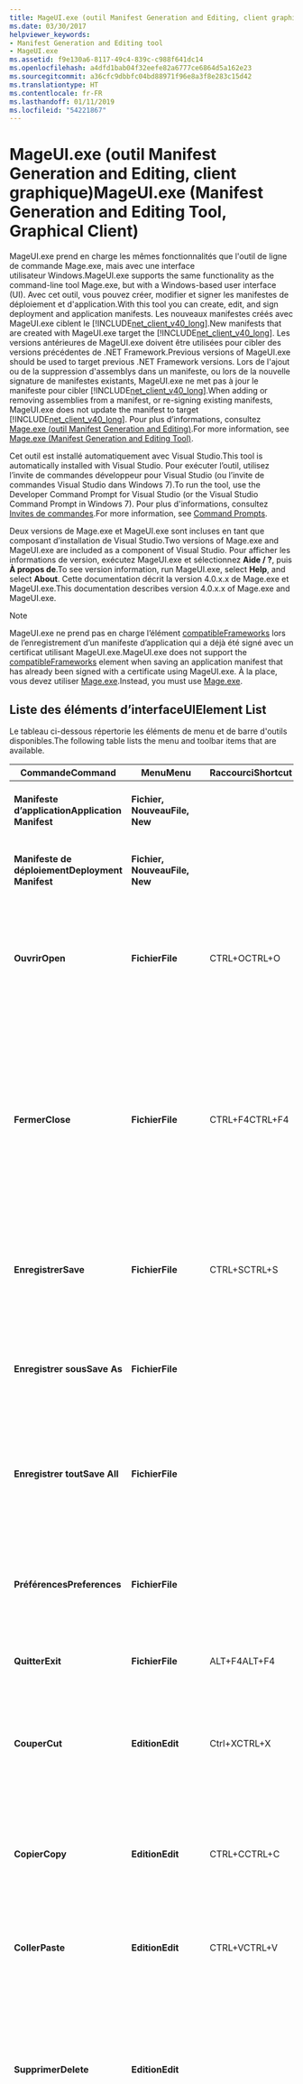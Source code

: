 ```yaml
---
title: MageUI.exe (outil Manifest Generation and Editing, client graphique)
ms.date: 03/30/2017
helpviewer_keywords:
- Manifest Generation and Editing tool
- MageUI.exe
ms.assetid: f9e130a6-8117-49c4-839c-c988f641dc14
ms.openlocfilehash: a4dfd1bab04f32eefe82a6777ce6864d5a162e23
ms.sourcegitcommit: a36cfc9dbbfc04bd88971f96e8a3f8e283c15d42
ms.translationtype: HT
ms.contentlocale: fr-FR
ms.lasthandoff: 01/11/2019
ms.locfileid: "54221867"
---
```

# <a name="mageuiexe-manifest-generation-and-editing-tool-graphical-client"></a><span data-ttu-id="7c860-102">MageUI.exe (outil Manifest Generation and Editing, client graphique)</span><span class="sxs-lookup"><span data-stu-id="7c860-102">MageUI.exe (Manifest Generation and Editing Tool, Graphical Client)</span></span>

<span data-ttu-id="7c860-103">MageUI.exe prend en charge les mêmes fonctionnalités que l'outil de ligne de commande Mage.exe, mais avec une interface utilisateur Windows.</span><span class="sxs-lookup"><span data-stu-id="7c860-103">MageUI.exe supports the same functionality as the command-line tool Mage.exe, but with a Windows-based user interface (UI).</span></span> <span data-ttu-id="7c860-104">Avec cet outil, vous pouvez créer, modifier et signer les manifestes de déploiement et d'application.</span><span class="sxs-lookup"><span data-stu-id="7c860-104">With this tool you can create, edit, and sign deployment and application manifests.</span></span> <span data-ttu-id="7c860-105">Les nouveaux manifestes créés avec MageUI.exe ciblent le [!INCLUDE[net_client_v40_long](../../../includes/net-client-v40-long-md.md)].</span><span class="sxs-lookup"><span data-stu-id="7c860-105">New manifests that are created with MageUI.exe target the [!INCLUDE[net_client_v40_long](../../../includes/net-client-v40-long-md.md)].</span></span> <span data-ttu-id="7c860-106">Les versions antérieures de MageUI.exe doivent être utilisées pour cibler des versions précédentes de .NET Framework.</span><span class="sxs-lookup"><span data-stu-id="7c860-106">Previous versions of MageUI.exe should be used to target previous .NET Framework versions.</span></span> <span data-ttu-id="7c860-107">Lors de l'ajout ou de la suppression d'assemblys dans un manifeste, ou lors de la nouvelle signature de manifestes existants, MageUI.exe ne met pas à jour le manifeste pour cibler [!INCLUDE[net_client_v40_long](../../../includes/net-client-v40-long-md.md)].</span><span class="sxs-lookup"><span data-stu-id="7c860-107">When adding or removing assemblies from a manifest, or re-signing existing manifests, MageUI.exe does not update the manifest to target [!INCLUDE[net_client_v40_long](../../../includes/net-client-v40-long-md.md)].</span></span> <span data-ttu-id="7c860-108">Pour plus d’informations, consultez [Mage.exe (outil Manifest Generation and Editing)](../../../docs/framework/tools/mage-exe-manifest-generation-and-editing-tool.md).</span><span class="sxs-lookup"><span data-stu-id="7c860-108">For more information, see [Mage.exe (Manifest Generation and Editing Tool)](../../../docs/framework/tools/mage-exe-manifest-generation-and-editing-tool.md).</span></span>

 <span data-ttu-id="7c860-109">Cet outil est installé automatiquement avec Visual Studio.</span><span class="sxs-lookup"><span data-stu-id="7c860-109">This tool is automatically installed with Visual Studio.</span></span> <span data-ttu-id="7c860-110">Pour exécuter l’outil, utilisez l’invite de commandes développeur pour Visual Studio (ou l’invite de commandes Visual Studio dans Windows 7).</span><span class="sxs-lookup"><span data-stu-id="7c860-110">To run the tool, use the Developer Command Prompt for Visual Studio (or the Visual Studio Command Prompt in Windows 7).</span></span> <span data-ttu-id="7c860-111">Pour plus d'informations, consultez [Invites de commandes](../../../docs/framework/tools/developer-command-prompt-for-vs.md).</span><span class="sxs-lookup"><span data-stu-id="7c860-111">For more information, see [Command Prompts](../../../docs/framework/tools/developer-command-prompt-for-vs.md).</span></span>

 <span data-ttu-id="7c860-112">Deux versions de Mage.exe et MageUI.exe sont incluses en tant que composant d’installation de Visual Studio.</span><span class="sxs-lookup"><span data-stu-id="7c860-112">Two versions of Mage.exe and MageUI.exe are included as a component of Visual Studio.</span></span> <span data-ttu-id="7c860-113">Pour afficher les informations de version, exécutez MageUI.exe et sélectionnez **Aide / ?**, puis **À propos de**.</span><span class="sxs-lookup"><span data-stu-id="7c860-113">To see version information, run MageUI.exe, select **Help**, and select **About**.</span></span> <span data-ttu-id="7c860-114">Cette documentation décrit la version 4.0.x.x de Mage.exe et MageUI.exe.</span><span class="sxs-lookup"><span data-stu-id="7c860-114">This documentation describes version 4.0.x.x of Mage.exe and MageUI.exe.</span></span>

> [!NOTE]
> <span data-ttu-id="7c860-115">MageUI.exe ne prend pas en charge l’élément [compatibleFrameworks](/visualstudio/deployment/compatibleframeworks-element-clickonce-deployment) lors de l’enregistrement d’un manifeste d’application qui a déjà été signé avec un certificat utilisant MageUI.exe.</span><span class="sxs-lookup"><span data-stu-id="7c860-115">MageUI.exe does not support the [compatibleFrameworks](/visualstudio/deployment/compatibleframeworks-element-clickonce-deployment) element when saving an application manifest that has already been signed with a certificate using MageUI.exe.</span></span> <span data-ttu-id="7c860-116">À la place, vous devez utiliser [Mage.exe](../../../docs/framework/tools/mage-exe-manifest-generation-and-editing-tool.md).</span><span class="sxs-lookup"><span data-stu-id="7c860-116">Instead, you must use [Mage.exe](../../../docs/framework/tools/mage-exe-manifest-generation-and-editing-tool.md).</span></span>  
  
## <a name="uielement-list"></a><span data-ttu-id="7c860-117">Liste des éléments d’interface</span><span class="sxs-lookup"><span data-stu-id="7c860-117">UIElement List</span></span>  
 <span data-ttu-id="7c860-118">Le tableau ci-dessous répertorie les éléments de menu et de barre d'outils disponibles.</span><span class="sxs-lookup"><span data-stu-id="7c860-118">The following table lists the menu and toolbar items that are available.</span></span>  
  
|<span data-ttu-id="7c860-119">Commande</span><span class="sxs-lookup"><span data-stu-id="7c860-119">Command</span></span>|<span data-ttu-id="7c860-120">Menu</span><span class="sxs-lookup"><span data-stu-id="7c860-120">Menu</span></span>|<span data-ttu-id="7c860-121">Raccourci</span><span class="sxs-lookup"><span data-stu-id="7c860-121">Shortcut</span></span>|<span data-ttu-id="7c860-122">Description</span><span class="sxs-lookup"><span data-stu-id="7c860-122">Description</span></span>|  
|-------------|----------|--------------|-----------------|  
|<span data-ttu-id="7c860-123">**Manifeste d’application**</span><span class="sxs-lookup"><span data-stu-id="7c860-123">**Application Manifest**</span></span>|<span data-ttu-id="7c860-124">**Fichier, Nouveau**</span><span class="sxs-lookup"><span data-stu-id="7c860-124">**File, New**</span></span>||<span data-ttu-id="7c860-125">Crée un nouveau manifeste d'application.</span><span class="sxs-lookup"><span data-stu-id="7c860-125">Creates a new application manifest.</span></span>|  
|<span data-ttu-id="7c860-126">**Manifeste de déploiement**</span><span class="sxs-lookup"><span data-stu-id="7c860-126">**Deployment Manifest**</span></span>|<span data-ttu-id="7c860-127">**Fichier, Nouveau**</span><span class="sxs-lookup"><span data-stu-id="7c860-127">**File, New**</span></span>||<span data-ttu-id="7c860-128">Crée un nouveau manifeste de déploiement.</span><span class="sxs-lookup"><span data-stu-id="7c860-128">Creates a new deployment manifest.</span></span>|  
|<span data-ttu-id="7c860-129">**Ouvrir**</span><span class="sxs-lookup"><span data-stu-id="7c860-129">**Open**</span></span>|<span data-ttu-id="7c860-130">**Fichier**</span><span class="sxs-lookup"><span data-stu-id="7c860-130">**File**</span></span>|<span data-ttu-id="7c860-131">CTRL+O</span><span class="sxs-lookup"><span data-stu-id="7c860-131">CTRL+O</span></span>|<span data-ttu-id="7c860-132">Ouvre un manifeste de déploiement, un manifeste d'application ou une licence de confiance existant à modifier.</span><span class="sxs-lookup"><span data-stu-id="7c860-132">Opens an existing deployment manifest, application manifest, or trust license for editing.</span></span>|  
|<span data-ttu-id="7c860-133">**Fermer**</span><span class="sxs-lookup"><span data-stu-id="7c860-133">**Close**</span></span>|<span data-ttu-id="7c860-134">**Fichier**</span><span class="sxs-lookup"><span data-stu-id="7c860-134">**File**</span></span>|<span data-ttu-id="7c860-135">CTRL+F4</span><span class="sxs-lookup"><span data-stu-id="7c860-135">CTRL+F4</span></span>|<span data-ttu-id="7c860-136">Ferme un fichier ouvert.</span><span class="sxs-lookup"><span data-stu-id="7c860-136">Closes an open file.</span></span><br /><br /> <span data-ttu-id="7c860-137">Si vous modifiez un fichier avant de le fermer, MageUI.exe vous invite à resigner le fichier avec une clé publique, une paire de clés ou un certificat stocké.</span><span class="sxs-lookup"><span data-stu-id="7c860-137">If you modify a file before closing it, MageUI.exe prompts you to re-sign the file with a public key, key pair, or stored certificate.</span></span>|  
|<span data-ttu-id="7c860-138">**Enregistrer**</span><span class="sxs-lookup"><span data-stu-id="7c860-138">**Save**</span></span>|<span data-ttu-id="7c860-139">**Fichier**</span><span class="sxs-lookup"><span data-stu-id="7c860-139">**File**</span></span>|<span data-ttu-id="7c860-140">CTRL+S</span><span class="sxs-lookup"><span data-stu-id="7c860-140">CTRL+S</span></span>|<span data-ttu-id="7c860-141">Enregistre sur le disque le document qui possède actuellement le focus d'entrée utilisateur.</span><span class="sxs-lookup"><span data-stu-id="7c860-141">Saves to disk the document which currently has user input focus.</span></span>|  
|<span data-ttu-id="7c860-142">**Enregistrer sous**</span><span class="sxs-lookup"><span data-stu-id="7c860-142">**Save As**</span></span>|<span data-ttu-id="7c860-143">**Fichier**</span><span class="sxs-lookup"><span data-stu-id="7c860-143">**File**</span></span>||<span data-ttu-id="7c860-144">Enregistre un fichier sur le disque, en vous permettant de fournir un nouveau nom et/ou emplacement de fichier.</span><span class="sxs-lookup"><span data-stu-id="7c860-144">Saves a file to disk, enabling you to supply a new file name and/or location.</span></span>|  
|<span data-ttu-id="7c860-145">**Enregistrer tout**</span><span class="sxs-lookup"><span data-stu-id="7c860-145">**Save All**</span></span>|<span data-ttu-id="7c860-146">**Fichier**</span><span class="sxs-lookup"><span data-stu-id="7c860-146">**File**</span></span>||<span data-ttu-id="7c860-147">Enregistre les modifications apportées à tous les fichiers actuellement ouverts dans MageUI.exe.</span><span class="sxs-lookup"><span data-stu-id="7c860-147">Saves the changes made to all files currently open within MageUI.exe.</span></span>|  
|<span data-ttu-id="7c860-148">**Préférences**</span><span class="sxs-lookup"><span data-stu-id="7c860-148">**Preferences**</span></span>|<span data-ttu-id="7c860-149">**Fichier**</span><span class="sxs-lookup"><span data-stu-id="7c860-149">**File**</span></span>||<span data-ttu-id="7c860-150">Ouvre la boîte de dialogue **Préférences**.</span><span class="sxs-lookup"><span data-stu-id="7c860-150">Opens the **Preferences** dialog box.</span></span> <span data-ttu-id="7c860-151">Pour plus d'informations, consultez la section suivante.</span><span class="sxs-lookup"><span data-stu-id="7c860-151">See the following section for more information.</span></span>|  
|<span data-ttu-id="7c860-152">**Quitter**</span><span class="sxs-lookup"><span data-stu-id="7c860-152">**Exit**</span></span>|<span data-ttu-id="7c860-153">**Fichier**</span><span class="sxs-lookup"><span data-stu-id="7c860-153">**File**</span></span>|<span data-ttu-id="7c860-154">ALT+F4</span><span class="sxs-lookup"><span data-stu-id="7c860-154">ALT+F4</span></span>|<span data-ttu-id="7c860-155">Quitte MageUI.exe.</span><span class="sxs-lookup"><span data-stu-id="7c860-155">Quits MageUI.exe.</span></span>|  
|<span data-ttu-id="7c860-156">**Couper**</span><span class="sxs-lookup"><span data-stu-id="7c860-156">**Cut**</span></span>|<span data-ttu-id="7c860-157">**Edition**</span><span class="sxs-lookup"><span data-stu-id="7c860-157">**Edit**</span></span>|<span data-ttu-id="7c860-158">Ctrl+X</span><span class="sxs-lookup"><span data-stu-id="7c860-158">CTRL+X</span></span>|<span data-ttu-id="7c860-159">Supprime le texte actuellement sélectionné de l'application et le déplace dans le Presse-papiers du système.</span><span class="sxs-lookup"><span data-stu-id="7c860-159">Removes the currently selected text from the application and moves it to the system Clipboard.</span></span>|  
|<span data-ttu-id="7c860-160">**Copier**</span><span class="sxs-lookup"><span data-stu-id="7c860-160">**Copy**</span></span>|<span data-ttu-id="7c860-161">**Edition**</span><span class="sxs-lookup"><span data-stu-id="7c860-161">**Edit**</span></span>|<span data-ttu-id="7c860-162">CTRL+C</span><span class="sxs-lookup"><span data-stu-id="7c860-162">CTRL+C</span></span>|<span data-ttu-id="7c860-163">Copie le texte actuellement sélectionné dans le Presse-papiers du système.</span><span class="sxs-lookup"><span data-stu-id="7c860-163">Copies the currently selected text to the system Clipboard.</span></span>|  
|<span data-ttu-id="7c860-164">**Coller**</span><span class="sxs-lookup"><span data-stu-id="7c860-164">**Paste**</span></span>|<span data-ttu-id="7c860-165">**Edition**</span><span class="sxs-lookup"><span data-stu-id="7c860-165">**Edit**</span></span>|<span data-ttu-id="7c860-166">CTRL+V</span><span class="sxs-lookup"><span data-stu-id="7c860-166">CTRL+V</span></span>|<span data-ttu-id="7c860-167">Colle le texte du Presse-papiers du système dans l'élément texte actif.</span><span class="sxs-lookup"><span data-stu-id="7c860-167">Pastes text from the system Clipboard into the currently active text element.</span></span>|  
|<span data-ttu-id="7c860-168">**Supprimer**</span><span class="sxs-lookup"><span data-stu-id="7c860-168">**Delete**</span></span>|<span data-ttu-id="7c860-169">**Edition**</span><span class="sxs-lookup"><span data-stu-id="7c860-169">**Edit**</span></span>||<span data-ttu-id="7c860-170">Supprime un élément actuellement sélectionné dans une liste, comme une licence de confiance dans l’onglet **Manifeste de déploiement**.</span><span class="sxs-lookup"><span data-stu-id="7c860-170">Deletes an element currently selected in a list, such as a trust license on the **Deployment Manifest** tab.</span></span>|  
|<span data-ttu-id="7c860-171">**Fermer tout**</span><span class="sxs-lookup"><span data-stu-id="7c860-171">**Close All**</span></span>|<span data-ttu-id="7c860-172">**Fenêtre**</span><span class="sxs-lookup"><span data-stu-id="7c860-172">**Window**</span></span>||<span data-ttu-id="7c860-173">Ferme tous les fichiers actuellement ouverts dans MageUI.exe.</span><span class="sxs-lookup"><span data-stu-id="7c860-173">Closes all files currently open in MageUI.exe.</span></span> <span data-ttu-id="7c860-174">Si un ou plusieurs fichiers ont besoin de l'enregistrement, MageUI.exe vous invite à les enregistrer.</span><span class="sxs-lookup"><span data-stu-id="7c860-174">If one or more files need saving, MageUI.exe prompts you to save them.</span></span> <span data-ttu-id="7c860-175">MageUI.exe vous demande également de sélectionner une clé de signature pour chaque fichier non signé ou modifié.</span><span class="sxs-lookup"><span data-stu-id="7c860-175">MageUI.exe also prompts you to select a signing key for each unsigned or changed file.</span></span>|  
|<span data-ttu-id="7c860-176">**À propos de**</span><span class="sxs-lookup"><span data-stu-id="7c860-176">**About**</span></span>|<span data-ttu-id="7c860-177">**Aide**</span><span class="sxs-lookup"><span data-stu-id="7c860-177">**Help**</span></span>||<span data-ttu-id="7c860-178">Affiche la version et les informations de copyright concernant MageUI.exe.</span><span class="sxs-lookup"><span data-stu-id="7c860-178">Displays version and copyright information about MageUI.exe.</span></span>|  
  
## <a name="preferences-dialog-box"></a><span data-ttu-id="7c860-179">Boîte de dialogue Préférences</span><span class="sxs-lookup"><span data-stu-id="7c860-179">Preferences Dialog Box</span></span>  
 <span data-ttu-id="7c860-180">La boîte de dialogue **Préférences** contient les éléments suivants.</span><span class="sxs-lookup"><span data-stu-id="7c860-180">The **Preferences** dialog box contains the following elements.</span></span>  
  
|<span data-ttu-id="7c860-181">Élément d'interface utilisateur</span><span class="sxs-lookup"><span data-stu-id="7c860-181">UI Element</span></span>|<span data-ttu-id="7c860-182">Description</span><span class="sxs-lookup"><span data-stu-id="7c860-182">Description</span></span>|  
|----------------|-----------------|  
|<span data-ttu-id="7c860-183">**Signer à l’enregistrement**</span><span class="sxs-lookup"><span data-stu-id="7c860-183">**Sign on save**</span></span>|<span data-ttu-id="7c860-184">Vous invite à signer un fichier chaque fois que vous enregistrez vos modifications.</span><span class="sxs-lookup"><span data-stu-id="7c860-184">Prompts you to sign a file whenever you save your modifications.</span></span>|  
|<span data-ttu-id="7c860-185">**Utiliser le certificat de signature par défaut**</span><span class="sxs-lookup"><span data-stu-id="7c860-185">**Use default signing certificate**</span></span>|<span data-ttu-id="7c860-186">Utilise la clé entrée dans la zone de texte **Fichier de certificat** pour signer tous les fichiers.</span><span class="sxs-lookup"><span data-stu-id="7c860-186">Uses the key entered in the **Certificate file** text box to sign all files.</span></span> <span data-ttu-id="7c860-187">L’invite de signature qui apparaît généralement lorsque vous enregistrez un fichier ne s’affiche plus et **Signer à l’enregistrement** est sélectionné.</span><span class="sxs-lookup"><span data-stu-id="7c860-187">This eliminates the signing prompt that typically appears when you save a file and **Sign on Save** is selected.</span></span> <span data-ttu-id="7c860-188">Utilisez le bouton de sélection (**…**) en regard de la zone de texte **Fichier de certificat** pour sélectionner un fichier de clé.</span><span class="sxs-lookup"><span data-stu-id="7c860-188">Use the ellipsis (**…**) button next to the **Certificate file** text box to select a key file.</span></span>|  
|<span data-ttu-id="7c860-189">Algorithme de condensat</span><span class="sxs-lookup"><span data-stu-id="7c860-189">Digest algorithm</span></span>|<span data-ttu-id="7c860-190">Définit l'algorithme avec lequel générer des compactés de dépendance.</span><span class="sxs-lookup"><span data-stu-id="7c860-190">Specifies the algorithm to generate dependency digests with.</span></span> <span data-ttu-id="7c860-191">La valeur doit être « sha256RSA » ou « sha1RSA ».</span><span class="sxs-lookup"><span data-stu-id="7c860-191">Value must be "sha256RSA" or "sha1RSA".</span></span> <span data-ttu-id="7c860-192">Utilise SHA1 comme valeur par défaut.</span><span class="sxs-lookup"><span data-stu-id="7c860-192">Uses SHA1 as the default.</span></span> <span data-ttu-id="7c860-193">Utilisée à la fois par les manifestes d'application et de déploiement.</span><span class="sxs-lookup"><span data-stu-id="7c860-193">Used both in application and deployment manifests.</span></span> <span data-ttu-id="7c860-194">Si l'utilisateur fournit un certificat en enregistrant le manifeste, les algorithmes du certificat sont utilisés pour générer des condensés de dépendance.</span><span class="sxs-lookup"><span data-stu-id="7c860-194">If the user provides a certificate when saving the manifest, uses the algorithms in the certificate to generate dependency digests with.</span></span>|  
  
## <a name="signing-options-dialog-box"></a><span data-ttu-id="7c860-195">Boîte de dialogue Options de signature</span><span class="sxs-lookup"><span data-stu-id="7c860-195">Signing Options Dialog Box</span></span>  
 <span data-ttu-id="7c860-196">La boîte de dialogue **Options de signature** apparaît lorsque vous enregistrez pour la première fois un manifeste ou une licence de confiance, ou lorsque vous modifiez ces derniers.</span><span class="sxs-lookup"><span data-stu-id="7c860-196">The **Signing Options** dialog box appears when you save a manifest or trust license for the first time, or when you change a manifest or trust license.</span></span> <span data-ttu-id="7c860-197">Elle s’affiche uniquement si l’option **Signer à l’enregistrement** de la boîte de dialogue **Préférences** est sélectionnée.</span><span class="sxs-lookup"><span data-stu-id="7c860-197">It only appears if the **Sign on Save** option in the **Preferences** dialog box is selected.</span></span> <span data-ttu-id="7c860-198">Vous devez être connecté à Internet lors de la signature d’un manifeste qui spécifie une valeur dans la zone de texte **URI du service d’horodatage**.</span><span class="sxs-lookup"><span data-stu-id="7c860-198">You must be connected to the Internet when signing a manifest that specifies a value in the **TimeStamping URI** text box.</span></span>  
  
 <span data-ttu-id="7c860-199">Cette boîte de dialogue contient les éléments suivants.</span><span class="sxs-lookup"><span data-stu-id="7c860-199">This dialog box contains the following elements.</span></span>  
  
|<span data-ttu-id="7c860-200">Élément d'interface utilisateur</span><span class="sxs-lookup"><span data-stu-id="7c860-200">UI Element</span></span>|<span data-ttu-id="7c860-201">Description</span><span class="sxs-lookup"><span data-stu-id="7c860-201">Description</span></span>|  
|----------------|-----------------|  
|<span data-ttu-id="7c860-202">**Signer avec le fichier de certificat**</span><span class="sxs-lookup"><span data-stu-id="7c860-202">**Sign with certificate file**</span></span>|<span data-ttu-id="7c860-203">Signe le manifeste avec un certificat numérique stocké dans le système de fichiers.</span><span class="sxs-lookup"><span data-stu-id="7c860-203">Signs the manifest with a digital certificate stored on the file system.</span></span>|  
|<span data-ttu-id="7c860-204">**Fichier**</span><span class="sxs-lookup"><span data-stu-id="7c860-204">**File**</span></span>|<span data-ttu-id="7c860-205">Fournit une zone pour taper le chemin d’accès au fichier .pfx qui représente le certificat.</span><span class="sxs-lookup"><span data-stu-id="7c860-205">Provides an area to type the path to the .pfx file representing the certificate.</span></span>|  
|<span data-ttu-id="7c860-206">**...**</span><span class="sxs-lookup"><span data-stu-id="7c860-206">**...**</span></span>|<span data-ttu-id="7c860-207">Ouvre une boîte de dialogue **Choisir un fichier** pour sélectionner un fichier .pfx existant.</span><span class="sxs-lookup"><span data-stu-id="7c860-207">Opens a **Choose File** dialog box for selecting an existing .pfx file.</span></span>|  
|<span data-ttu-id="7c860-208">**Nouveau**</span><span class="sxs-lookup"><span data-stu-id="7c860-208">**New**</span></span>|<span data-ttu-id="7c860-209">Génère un nouveau fichier .pfx qui ne peut pas être vérifié par une Autorité de certification.</span><span class="sxs-lookup"><span data-stu-id="7c860-209">Generates a new .pfx that is not verifiable through a Certificate Authority (CA).</span></span> <span data-ttu-id="7c860-210">Pour plus d’informations sur les types de certificats utilisés pour signer les déploiements [!INCLUDE[ndptecclick](../../../includes/ndptecclick-md.md)], consultez [Vue d’ensemble du déploiement d’applications approuvées](/visualstudio/deployment/trusted-application-deployment-overview).</span><span class="sxs-lookup"><span data-stu-id="7c860-210">For more information about the types of certificates used for signing [!INCLUDE[ndptecclick](../../../includes/ndptecclick-md.md)] deployments, see [Trusted Application Deployment Overview](/visualstudio/deployment/trusted-application-deployment-overview).</span></span>|  
|<span data-ttu-id="7c860-211">**Mot de passe**</span><span class="sxs-lookup"><span data-stu-id="7c860-211">**Password**</span></span>|<span data-ttu-id="7c860-212">Fournit une zone dans laquelle entrer le mot de passe utilisé pour signer ce certificat.</span><span class="sxs-lookup"><span data-stu-id="7c860-212">Provides an area to type the password used for signing with this certificate.</span></span> <span data-ttu-id="7c860-213">Le cas échéant, peut être vide.</span><span class="sxs-lookup"><span data-stu-id="7c860-213">If not applicable, can be left blank.</span></span>|  
|<span data-ttu-id="7c860-214">**Signer avec le certificat stocké**</span><span class="sxs-lookup"><span data-stu-id="7c860-214">**Sign with stored certificate**</span></span>|<span data-ttu-id="7c860-215">Affiche une liste dans laquelle sélectionner des certificats numériques stockés dans le magasin de certificats de votre ordinateur.</span><span class="sxs-lookup"><span data-stu-id="7c860-215">Displays a selectable list of digital certificates stored in your computer's certificate store.</span></span>|  
|<span data-ttu-id="7c860-216">**URI du service d’horodatage**</span><span class="sxs-lookup"><span data-stu-id="7c860-216">**TimeStamping URI**</span></span>|<span data-ttu-id="7c860-217">Affiche l'URI (Uniform Resource Identifier) d'un service d'horodatage numérique.</span><span class="sxs-lookup"><span data-stu-id="7c860-217">Displays the Uniform Resource Locator (URI) of a digital timestamping service.</span></span> <span data-ttu-id="7c860-218">Horodater les manifestes vous évite d'avoir à signer de nouveau les manifestes si votre certificat numérique expire avant le déploiement de la version suivante de votre application.</span><span class="sxs-lookup"><span data-stu-id="7c860-218">Timestamping the manifests prevents you from having to re-sign the manifests if your digital certificate expires before you deploy the next version of your application.</span></span> <span data-ttu-id="7c860-219">Pour plus d’informations, consultez [Configurer des racines de confiance et des certificats non autorisés](https://go.microsoft.com/fwlink/?LinkId=159000) et [ClickOnce et Authenticode](/visualstudio/deployment/clickonce-and-authenticode).</span><span class="sxs-lookup"><span data-stu-id="7c860-219">For more information, see [Windows root certificate program members](https://go.microsoft.com/fwlink/?LinkId=159000) and [ClickOnce and Authenticode](/visualstudio/deployment/clickonce-and-authenticode).</span></span>|  
|<span data-ttu-id="7c860-220">**Ne pas signer**</span><span class="sxs-lookup"><span data-stu-id="7c860-220">**Don't Sign**</span></span>|<span data-ttu-id="7c860-221">Vous permet d'enregistrer le manifeste sans ajouter une signature d'un certificat numérique.</span><span class="sxs-lookup"><span data-stu-id="7c860-221">Allows you to save the manifest without adding a signature from a digital certificate.</span></span>|  
  
## <a name="tab-and-panel-descriptions"></a><span data-ttu-id="7c860-222">Descriptions des onglets et des volets</span><span class="sxs-lookup"><span data-stu-id="7c860-222">Tab and Panel Descriptions</span></span>  
 <span data-ttu-id="7c860-223">Lorsque vous ouvrez un document avec MageUI.exe, il apparaît dans sa propre page d'onglets.</span><span class="sxs-lookup"><span data-stu-id="7c860-223">When you open a document with MageUI.exe, it appears within its own tab page.</span></span> <span data-ttu-id="7c860-224">Chaque onglet contient un ensemble de volets de propriétés.</span><span class="sxs-lookup"><span data-stu-id="7c860-224">Each tab contains a set of property panels.</span></span> <span data-ttu-id="7c860-225">Les volets contiennent des sous-ensembles groupés des données du document.</span><span class="sxs-lookup"><span data-stu-id="7c860-225">The panels contain grouped subsets of the document's data.</span></span>  
  
### <a name="application-manifest-tab"></a><span data-ttu-id="7c860-226">Onglet Manifeste d'application</span><span class="sxs-lookup"><span data-stu-id="7c860-226">Application Manifest Tab</span></span>  
 <span data-ttu-id="7c860-227">L’onglet **Manifeste d’application** affiche le contenu d’un manifeste d’application.</span><span class="sxs-lookup"><span data-stu-id="7c860-227">The **Application Manifest** tab displays the contents of an application manifest.</span></span> <span data-ttu-id="7c860-228">Le manifeste d'application décrit tous les fichiers inclus dans le déploiement et les autorisations requises pour que l'application s'exécute sur le client.</span><span class="sxs-lookup"><span data-stu-id="7c860-228">The application manifest describes all files included with the deployment, and the permissions required for the application to run on the client.</span></span>  
  
 <span data-ttu-id="7c860-229">L’onglet **Manifeste d’application** contient les onglets suivants.</span><span class="sxs-lookup"><span data-stu-id="7c860-229">The **Application Manifest** tab contains the following tabs.</span></span>  
  
|<span data-ttu-id="7c860-230">Élément d'interface utilisateur</span><span class="sxs-lookup"><span data-stu-id="7c860-230">UI Element</span></span>|<span data-ttu-id="7c860-231">Description</span><span class="sxs-lookup"><span data-stu-id="7c860-231">Description</span></span>|  
|----------------|-----------------|  
|<span data-ttu-id="7c860-232">**Name**</span><span class="sxs-lookup"><span data-stu-id="7c860-232">**Name**</span></span>|<span data-ttu-id="7c860-233">Spécifie les informations d'identification sur ce déploiement.</span><span class="sxs-lookup"><span data-stu-id="7c860-233">Specifies identifying information about this deployment.</span></span>|  
|<span data-ttu-id="7c860-234">**Description**</span><span class="sxs-lookup"><span data-stu-id="7c860-234">**Description**</span></span>|<span data-ttu-id="7c860-235">Spécifie des informations sur l'éditeur, le produit et la prise en charge.</span><span class="sxs-lookup"><span data-stu-id="7c860-235">Specifies publisher, product, and support information.</span></span>|  
|<span data-ttu-id="7c860-236">**Options des applications**</span><span class="sxs-lookup"><span data-stu-id="7c860-236">**Application Options**</span></span>|<span data-ttu-id="7c860-237">Indique s'il s'agit d'une application de navigateur et si ce manifeste est la source des données de confiance.</span><span class="sxs-lookup"><span data-stu-id="7c860-237">Specifies whether this is a browser application, and whether this manifest is the source of trust information.</span></span>|  
|<span data-ttu-id="7c860-238">**Fichiers**</span><span class="sxs-lookup"><span data-stu-id="7c860-238">**Files**</span></span>|<span data-ttu-id="7c860-239">Spécifie tous les fichiers qui constituent ce déploiement.</span><span class="sxs-lookup"><span data-stu-id="7c860-239">Specifies all of the files that constitute this deployment.</span></span>|  
|<span data-ttu-id="7c860-240">**Autorisations requises**</span><span class="sxs-lookup"><span data-stu-id="7c860-240">**Permissions Required**</span></span>|<span data-ttu-id="7c860-241">Spécifie le jeu d'autorisations minimum requis par l'application pour s'exécuter sur un client.</span><span class="sxs-lookup"><span data-stu-id="7c860-241">Specifies the minimum permission set required by the application to run on a client.</span></span>|  
  
### <a name="name-tab"></a><span data-ttu-id="7c860-242">Onglet Nom</span><span class="sxs-lookup"><span data-stu-id="7c860-242">Name Tab</span></span>  
 <span data-ttu-id="7c860-243">L’onglet **Nom** s’affiche quand vous créez ou ouvrez un manifeste d’application pour la première fois.</span><span class="sxs-lookup"><span data-stu-id="7c860-243">The **Name** tab is displayed when you first create or open an application manifest.</span></span> <span data-ttu-id="7c860-244">Il identifie de façon unique le déploiement et spécifie éventuellement une plateforme cible valide.</span><span class="sxs-lookup"><span data-stu-id="7c860-244">It uniquely identifies the deployment, and optionally specifies a valid target platform.</span></span>  
  
|<span data-ttu-id="7c860-245">Élément d'interface utilisateur</span><span class="sxs-lookup"><span data-stu-id="7c860-245">UI Element</span></span>|<span data-ttu-id="7c860-246">Description</span><span class="sxs-lookup"><span data-stu-id="7c860-246">Description</span></span>|  
|----------------|-----------------|  
|<span data-ttu-id="7c860-247">**Name**</span><span class="sxs-lookup"><span data-stu-id="7c860-247">**Name**</span></span>|<span data-ttu-id="7c860-248">Obligatoire.</span><span class="sxs-lookup"><span data-stu-id="7c860-248">Required.</span></span> <span data-ttu-id="7c860-249">Nom du manifeste d'application.</span><span class="sxs-lookup"><span data-stu-id="7c860-249">The name of the application manifest.</span></span> <span data-ttu-id="7c860-250">Généralement identique au nom de fichier.</span><span class="sxs-lookup"><span data-stu-id="7c860-250">Usually the same as the file name.</span></span>|  
|<span data-ttu-id="7c860-251">**Version**</span><span class="sxs-lookup"><span data-stu-id="7c860-251">**Version**</span></span>|<span data-ttu-id="7c860-252">Obligatoire.</span><span class="sxs-lookup"><span data-stu-id="7c860-252">Required.</span></span> <span data-ttu-id="7c860-253">Numéro de version du déploiement sous la forme *N.N.N.N*.</span><span class="sxs-lookup"><span data-stu-id="7c860-253">The version number of the deployment in the form *N.N.N.N*.</span></span> <span data-ttu-id="7c860-254">Seul le premier numéro de build majeur est obligatoire.</span><span class="sxs-lookup"><span data-stu-id="7c860-254">Only the first major build number is required.</span></span> <span data-ttu-id="7c860-255">Par exemple, pour la version 1.0 d’une application, les valeurs valides incluent `1`, `1.0`, `1.0.0` et `1.0.0.0`.</span><span class="sxs-lookup"><span data-stu-id="7c860-255">For example, for version 1.0 of an application, valid values would include `1`, `1.0`, `1.0.0`, and `1.0.0.0`.</span></span>|  
|<span data-ttu-id="7c860-256">**Processeur**</span><span class="sxs-lookup"><span data-stu-id="7c860-256">**Processor**</span></span>|<span data-ttu-id="7c860-257">Optionnel.</span><span class="sxs-lookup"><span data-stu-id="7c860-257">Optional.</span></span> <span data-ttu-id="7c860-258">Architecture d'ordinateur sur laquelle ce déploiement peut s'exécuter.</span><span class="sxs-lookup"><span data-stu-id="7c860-258">The machine architecture on which this deployment can run.</span></span> <span data-ttu-id="7c860-259">La valeur par défaut est `msil` (Microsoft Intermediate Language), ce qui correspond au format par défaut de tous les assemblys managés.</span><span class="sxs-lookup"><span data-stu-id="7c860-259">The default is `msil`, or Microsoft Intermediate Language, which is the default format of all managed assemblies.</span></span> <span data-ttu-id="7c860-260">Modifiez ce champ si vous avez précompilé les assemblys dans votre application pour une architecture spécifique.</span><span class="sxs-lookup"><span data-stu-id="7c860-260">Change this field if you have pre-compiled the assemblies in your application for a specific architecture.</span></span> <span data-ttu-id="7c860-261">Pour plus d’informations sur la précompilation, consultez [Ngen.exe (Native Image Generator)](../../../docs/framework/tools/ngen-exe-native-image-generator.md).</span><span class="sxs-lookup"><span data-stu-id="7c860-261">For more information about pre-compilation, see [Ngen.exe (Native Image Generator)](../../../docs/framework/tools/ngen-exe-native-image-generator.md).</span></span>|  
|<span data-ttu-id="7c860-262">**Culture**</span><span class="sxs-lookup"><span data-stu-id="7c860-262">**Culture**</span></span>|<span data-ttu-id="7c860-263">Optionnel.</span><span class="sxs-lookup"><span data-stu-id="7c860-263">Optional.</span></span> <span data-ttu-id="7c860-264">Code pays et région ISO en deux parties dans lequel cette application s'exécute.</span><span class="sxs-lookup"><span data-stu-id="7c860-264">The two-part ISO country and region code in which this application runs.</span></span> <span data-ttu-id="7c860-265">La valeur par défaut est `neutral`.</span><span class="sxs-lookup"><span data-stu-id="7c860-265">The default is `neutral`.</span></span>|  
|<span data-ttu-id="7c860-266">**Jeton de clé publique**</span><span class="sxs-lookup"><span data-stu-id="7c860-266">**Public key token**</span></span>|<span data-ttu-id="7c860-267">Facultatif.</span><span class="sxs-lookup"><span data-stu-id="7c860-267">Optional.</span></span> <span data-ttu-id="7c860-268">Clé publique utilisée pour signer ce manifeste d'application.</span><span class="sxs-lookup"><span data-stu-id="7c860-268">The public key with which this application manifest has been signed.</span></span> <span data-ttu-id="7c860-269">S’il s’agit d’un manifeste nouveau ou non signé, ce champ affiche `Unsigned`.</span><span class="sxs-lookup"><span data-stu-id="7c860-269">If this is a new or unsigned manifest, this field will appear as `Unsigned`.</span></span>|  
  
### <a name="description-tab"></a><span data-ttu-id="7c860-270">Onglet Description</span><span class="sxs-lookup"><span data-stu-id="7c860-270">Description Tab</span></span>  
 <span data-ttu-id="7c860-271">Ces informations sont habituellement fournies dans le manifeste de déploiement.</span><span class="sxs-lookup"><span data-stu-id="7c860-271">This information is usually provided within the deployment manifest.</span></span> <span data-ttu-id="7c860-272">Ces champs peuvent uniquement être modifiés si la case **Utiliser les informations d’approbation du manifeste de l’application** est cochée sous l’onglet **Options d’application**.</span><span class="sxs-lookup"><span data-stu-id="7c860-272">These fields can only be modified if the **Use Application Manifest Trust Information** check box is selected on the **Application Options** tab.</span></span>  
  
|<span data-ttu-id="7c860-273">Élément d'interface utilisateur</span><span class="sxs-lookup"><span data-stu-id="7c860-273">UI Element</span></span>|<span data-ttu-id="7c860-274">Description</span><span class="sxs-lookup"><span data-stu-id="7c860-274">Description</span></span>|  
|----------------|-----------------|  
|<span data-ttu-id="7c860-275">**Serveur de publication**</span><span class="sxs-lookup"><span data-stu-id="7c860-275">**Publisher**</span></span>|<span data-ttu-id="7c860-276">Nom de la personne ou de l'organisation responsable de l'application.</span><span class="sxs-lookup"><span data-stu-id="7c860-276">The name of the person or organization responsible for the application.</span></span> <span data-ttu-id="7c860-277">Cette valeur est utilisée comme nom de dossier du menu Démarrer.</span><span class="sxs-lookup"><span data-stu-id="7c860-277">This value is used as the Start menu folder name.</span></span>|  
|<span data-ttu-id="7c860-278">**Produit**</span><span class="sxs-lookup"><span data-stu-id="7c860-278">**Product**</span></span>|<span data-ttu-id="7c860-279">Nom complet du produit.</span><span class="sxs-lookup"><span data-stu-id="7c860-279">The full product name.</span></span> <span data-ttu-id="7c860-280">Si vous avez sélectionné **Installation locale** pour l’élément **Type d’application** sous l’onglet **Options de déploiement** du manifeste de déploiement, ce nom apparaîtra dans le lien du menu **Démarrer** et dans **Ajout/Suppression de programmes** pour cette application.</span><span class="sxs-lookup"><span data-stu-id="7c860-280">If you selected **Install Locally** for the **Application Type** element on the **Deployment Options** tab of the deployment manifest, this name will be what appears in the **Start** menu link and in **Add or Remove Programs** for this application.</span></span>|  
|<span data-ttu-id="7c860-281">**Emplacement du support**</span><span class="sxs-lookup"><span data-stu-id="7c860-281">**Support Location**</span></span>|<span data-ttu-id="7c860-282">URL à partir de laquelle les clients peuvent obtenir de l'aide pour l'application.</span><span class="sxs-lookup"><span data-stu-id="7c860-282">The URL from which customers can obtain help and support for the application.</span></span>|  
  
### <a name="application-options-tab"></a><span data-ttu-id="7c860-283">Onglet Options des applications</span><span class="sxs-lookup"><span data-stu-id="7c860-283">Application Options Tab</span></span>  
  
|<span data-ttu-id="7c860-284">Élément d'interface utilisateur</span><span class="sxs-lookup"><span data-stu-id="7c860-284">UI Element</span></span>|<span data-ttu-id="7c860-285">Description</span><span class="sxs-lookup"><span data-stu-id="7c860-285">Description</span></span>|  
|----------------|-----------------|  
|<span data-ttu-id="7c860-286">**Application de navigateur Windows Presentation Foundation**</span><span class="sxs-lookup"><span data-stu-id="7c860-286">**Windows Presentation Foundation Browser Application**</span></span>|<span data-ttu-id="7c860-287">Spécifie s'il s'agit d'une application WPF qui s'exécute dans le navigateur comme une application de navigateur XAML (XBAP).</span><span class="sxs-lookup"><span data-stu-id="7c860-287">Specifies whether this is a WPF application that runs in the browser as a XAML browser application (XBAP).</span></span>|  
|<span data-ttu-id="7c860-288">**Utiliser les informations d’approbation du manifeste de l’application**</span><span class="sxs-lookup"><span data-stu-id="7c860-288">**Use Application Manifest Trust Information**</span></span>|<span data-ttu-id="7c860-289">Spécifie si ce manifeste contient des informations d'approbation.</span><span class="sxs-lookup"><span data-stu-id="7c860-289">Specifies whether this manifest contains trust information.</span></span>|  
  
### <a name="files-tab"></a><span data-ttu-id="7c860-290">Onglet Fichiers</span><span class="sxs-lookup"><span data-stu-id="7c860-290">Files Tab</span></span>  
  
|<span data-ttu-id="7c860-291">Élément d'interface utilisateur</span><span class="sxs-lookup"><span data-stu-id="7c860-291">UI Element</span></span>|<span data-ttu-id="7c860-292">Description</span><span class="sxs-lookup"><span data-stu-id="7c860-292">Description</span></span>|  
|----------------|-----------------|  
|<span data-ttu-id="7c860-293">**Répertoire de l’application**</span><span class="sxs-lookup"><span data-stu-id="7c860-293">**Application directory**</span></span>|<span data-ttu-id="7c860-294">Répertoire dans lequel résident les fichiers de l'application.</span><span class="sxs-lookup"><span data-stu-id="7c860-294">The directory in which the application's files reside.</span></span> <span data-ttu-id="7c860-295">Utilisez le bouton de sélection (**…**) pour sélectionner le répertoire.</span><span class="sxs-lookup"><span data-stu-id="7c860-295">Use the ellipses (**…**) button to select the directory.</span></span>|  
|<span data-ttu-id="7c860-296">**Remplir**</span><span class="sxs-lookup"><span data-stu-id="7c860-296">**Populate**</span></span>|<span data-ttu-id="7c860-297">Ajoute tous les fichiers dans le répertoire de l'application et les sous-répertoires au manifeste de l'application.</span><span class="sxs-lookup"><span data-stu-id="7c860-297">Adds all of the files in the application directory and subdirectories to the application manifest.</span></span> <span data-ttu-id="7c860-298">Si MageUI.exe trouve un seul fichier exécutable dans le répertoire, celui-ci est automatiquement marqué comme étant le point d'entrée, à savoir le fichier exécuté en premier quand l'application ClickOnce est lancée sur le client.</span><span class="sxs-lookup"><span data-stu-id="7c860-298">If MageUI.exe finds a single executable file in the directory, it automatically marks this as the Entry Point, which is the file first executed when the ClickOnce application is launched on the client.</span></span>|  
|<span data-ttu-id="7c860-299">**Fichiers de l’application**</span><span class="sxs-lookup"><span data-stu-id="7c860-299">**Application Files**</span></span>|<span data-ttu-id="7c860-300">Répertorie tous les fichiers dans l'application.</span><span class="sxs-lookup"><span data-stu-id="7c860-300">Lists all of the files in the application.</span></span> <span data-ttu-id="7c860-301">Chaque fichier possède trois attributs modifiables, présentés ci-dessous.</span><span class="sxs-lookup"><span data-stu-id="7c860-301">Each file has three editable attributes, discussed below.</span></span>|  
|<span data-ttu-id="7c860-302">**Type de fichier**</span><span class="sxs-lookup"><span data-stu-id="7c860-302">**File Type**</span></span>|<span data-ttu-id="7c860-303">Le type de fichier peut correspondre à l'une des quatre valeurs suivantes :</span><span class="sxs-lookup"><span data-stu-id="7c860-303">File Type can be one of four values:</span></span><br /><br /> <span data-ttu-id="7c860-304">- Aucun.</span><span class="sxs-lookup"><span data-stu-id="7c860-304">-   None.</span></span><br /><span data-ttu-id="7c860-305">- Point d’entrée.</span><span class="sxs-lookup"><span data-stu-id="7c860-305">-   Entry Point.</span></span> <span data-ttu-id="7c860-306">Fichier exécutable principal de l'application.</span><span class="sxs-lookup"><span data-stu-id="7c860-306">The application's primary executable.</span></span> <span data-ttu-id="7c860-307">Un seul fichier exécutable peut être marqué comme point d'entrée.</span><span class="sxs-lookup"><span data-stu-id="7c860-307">Only one executable file can be marked as the entry point.</span></span><br /><span data-ttu-id="7c860-308">- Fichier de données.</span><span class="sxs-lookup"><span data-stu-id="7c860-308">-   Data File.</span></span> <span data-ttu-id="7c860-309">Fichier, tel qu'un fichier XML, qui fournit des données à l'application.</span><span class="sxs-lookup"><span data-stu-id="7c860-309">A file, such as an XML file, that supplies data to the application.</span></span><br /><span data-ttu-id="7c860-310">- Fichier icône.</span><span class="sxs-lookup"><span data-stu-id="7c860-310">-   Icon File.</span></span> <span data-ttu-id="7c860-311">Icône d'application, comme celle qui apparaît sur le Bureau ou dans le coin de la fenêtre de l'application.</span><span class="sxs-lookup"><span data-stu-id="7c860-311">An application icon, such as appears on the desktop or in the corner of an application's window.</span></span>|  
|<span data-ttu-id="7c860-312">**Optional**</span><span class="sxs-lookup"><span data-stu-id="7c860-312">**Optional**</span></span>|<span data-ttu-id="7c860-313">Les fichiers marqués comme étant facultatifs ne sont pas téléchargées sur l'installation initiale ou une mise à jour, mais ils peuvent être téléchargés au moment de l'exécution à l'aide de l'API à la demande System.Deployment.</span><span class="sxs-lookup"><span data-stu-id="7c860-313">Files marked optional are not downloaded on initial install or update, but may be downloaded at run time using the System.Deployment On-Demand API.</span></span> <span data-ttu-id="7c860-314">Pour plus d’informations, consultez [Procédure pas à pas : Téléchargement d’assemblys à la demande avec l’API de déploiement ClickOnce à l’aide du concepteur](/visualstudio/deployment/walkthrough-downloading-assemblies-on-demand-with-the-clickonce-deployment-api-using-the-designer).</span><span class="sxs-lookup"><span data-stu-id="7c860-314">For more information, see [Walkthrough: Downloading Assemblies on Demand with the ClickOnce Deployment API Using the Designer](/visualstudio/deployment/walkthrough-downloading-assemblies-on-demand-with-the-clickonce-deployment-api-using-the-designer).</span></span>|  
|<span data-ttu-id="7c860-315">**Groupe**</span><span class="sxs-lookup"><span data-stu-id="7c860-315">**Group**</span></span>|<span data-ttu-id="7c860-316">Étiquette d'un jeu de fichiers facultatifs.</span><span class="sxs-lookup"><span data-stu-id="7c860-316">A label for a set of optional files.</span></span> <span data-ttu-id="7c860-317">Vous pouvez appliquer une étiquette de groupe à un jeu de fichiers et utiliser l'API à la demande pour télécharger un lot de fichiers en un seul appel d'API.</span><span class="sxs-lookup"><span data-stu-id="7c860-317">You can apply a Group label to a set of files, and use the On-Demand API to download a batch of files with a single API call.</span></span>|  
  
### <a name="permissions-required-tab"></a><span data-ttu-id="7c860-318">Onglet Autorisations requises</span><span class="sxs-lookup"><span data-stu-id="7c860-318">Permissions Required Tab</span></span>  
 <span data-ttu-id="7c860-319">Utilisez l’onglet **Autorisations requises** si vous devez accorder à votre application un accès plus important à l’ordinateur local que celui accordé par défaut.</span><span class="sxs-lookup"><span data-stu-id="7c860-319">Use the **Permissions Required** tab if you need to grant your application more access to the local computer than is granted by default.</span></span> <span data-ttu-id="7c860-320">Pour plus d’informations, consultez [Sécurisation des applications ClickOnce](/visualstudio/deployment/securing-clickonce-applications).</span><span class="sxs-lookup"><span data-stu-id="7c860-320">For more information, see [Securing ClickOnce Applications](/visualstudio/deployment/securing-clickonce-applications).</span></span>  
  
|<span data-ttu-id="7c860-321">Élément d'interface utilisateur</span><span class="sxs-lookup"><span data-stu-id="7c860-321">UI Element</span></span>|<span data-ttu-id="7c860-322">Description</span><span class="sxs-lookup"><span data-stu-id="7c860-322">Description</span></span>|  
|----------------|-----------------|  
|<span data-ttu-id="7c860-323">**Type de jeu d’autorisations**</span><span class="sxs-lookup"><span data-stu-id="7c860-323">**Permission set type**</span></span>|<span data-ttu-id="7c860-324">Spécifie le jeu d'autorisations minimum requis par l'application pour s'exécuter sur un client.</span><span class="sxs-lookup"><span data-stu-id="7c860-324">The minimum permission set required by this application to run on the client.</span></span> <span data-ttu-id="7c860-325">Pour obtenir une description des jeux d’autorisations et des autorisations qu’ils exigent ou non, consultez [NIB : jeux d’autorisations nommés](https://msdn.microsoft.com/library/08250d67-c99d-4ab0-8d2b-b0e12019f6e3).</span><span class="sxs-lookup"><span data-stu-id="7c860-325">For a description of these permission sets and which permissions they do or do not demand, see [NIB: Named Permission Sets](https://msdn.microsoft.com/library/08250d67-c99d-4ab0-8d2b-b0e12019f6e3).</span></span>|  
|<span data-ttu-id="7c860-326">**Détails**</span><span class="sxs-lookup"><span data-stu-id="7c860-326">**Details**</span></span>|<span data-ttu-id="7c860-327">Code XML créé pour le manifeste d'application pour représenter le jeu d'autorisations.</span><span class="sxs-lookup"><span data-stu-id="7c860-327">The XML created for the application manifest to represent the permission set.</span></span> <span data-ttu-id="7c860-328">À moins d'avoir une bonne compréhension du manifeste d'application au format XML, vous ne devez pas modifier ce code XML manuellement.</span><span class="sxs-lookup"><span data-stu-id="7c860-328">Unless you have a good understanding of the application manifest XML format, you should not edit this XML manually.</span></span> <span data-ttu-id="7c860-329">Pour plus d’informations, consultez [Manifeste d’application ClickOnce](/visualstudio/deployment/clickonce-application-manifest).</span><span class="sxs-lookup"><span data-stu-id="7c860-329">For more information, see [ClickOnce Application Manifest](/visualstudio/deployment/clickonce-application-manifest).</span></span>|  
  
### <a name="deployment-manifest-tab"></a><span data-ttu-id="7c860-330">Onglet Manifeste de déploiement</span><span class="sxs-lookup"><span data-stu-id="7c860-330">Deployment Manifest Tab</span></span>  
 <span data-ttu-id="7c860-331">L’onglet **Manifeste de déploiement** contient les onglets suivants.</span><span class="sxs-lookup"><span data-stu-id="7c860-331">The **Deployment Manifest** tab contains the following tabs.</span></span>  
  
|<span data-ttu-id="7c860-332">Élément d'interface utilisateur</span><span class="sxs-lookup"><span data-stu-id="7c860-332">UI Element</span></span>|<span data-ttu-id="7c860-333">Description</span><span class="sxs-lookup"><span data-stu-id="7c860-333">Description</span></span>|  
|----------------|-----------------|  
|<span data-ttu-id="7c860-334">**Name**</span><span class="sxs-lookup"><span data-stu-id="7c860-334">**Name**</span></span>|<span data-ttu-id="7c860-335">Spécifie les informations d'identification sur ce déploiement.</span><span class="sxs-lookup"><span data-stu-id="7c860-335">Specifies identifying information about this deployment.</span></span>|  
|<span data-ttu-id="7c860-336">**Description**</span><span class="sxs-lookup"><span data-stu-id="7c860-336">**Description**</span></span>|<span data-ttu-id="7c860-337">Spécifie des informations sur l'éditeur, le produit et la prise en charge.</span><span class="sxs-lookup"><span data-stu-id="7c860-337">Specifies publisher, product, and support information.</span></span>|  
|<span data-ttu-id="7c860-338">**Options de déploiement**</span><span class="sxs-lookup"><span data-stu-id="7c860-338">**Deployment Options**</span></span>|<span data-ttu-id="7c860-339">Spécifie des informations supplémentaires sur le déploiement, telles que le type d'application et l'emplacement de départ.</span><span class="sxs-lookup"><span data-stu-id="7c860-339">Specifies additional information about the deployment, such as the application type and the start location.</span></span>|  
|<span data-ttu-id="7c860-340">**Options de mise à jour**</span><span class="sxs-lookup"><span data-stu-id="7c860-340">**Update Options**</span></span>|<span data-ttu-id="7c860-341">Spécifie à quelle fréquence [!INCLUDE[ndptecclick](../../../includes/ndptecclick-md.md)] doit vérifier les mises à jour de l'application.</span><span class="sxs-lookup"><span data-stu-id="7c860-341">Specifies how often [!INCLUDE[ndptecclick](../../../includes/ndptecclick-md.md)] should check for application updates.</span></span>|  
|<span data-ttu-id="7c860-342">**Référence d’application**</span><span class="sxs-lookup"><span data-stu-id="7c860-342">**Application Reference**</span></span>|<span data-ttu-id="7c860-343">Spécifie le manifeste d'application pour ce déploiement.</span><span class="sxs-lookup"><span data-stu-id="7c860-343">Specifies the application manifest for this deployment.</span></span>|  
  
### <a name="name-tab"></a><span data-ttu-id="7c860-344">Onglet Nom</span><span class="sxs-lookup"><span data-stu-id="7c860-344">Name Tab</span></span>  
 <span data-ttu-id="7c860-345">L’onglet **Nom** s’affiche quand vous créez ou ouvrez un manifeste de déploiement pour la première fois.</span><span class="sxs-lookup"><span data-stu-id="7c860-345">The **Name** tab is displayed when you first create or open a deployment manifest.</span></span> <span data-ttu-id="7c860-346">Il identifie de façon unique le déploiement et spécifie éventuellement une plateforme cible valide.</span><span class="sxs-lookup"><span data-stu-id="7c860-346">It uniquely identifies the deployment, and optionally specifies a valid target platform.</span></span>  
  
|<span data-ttu-id="7c860-347">Élément d'interface utilisateur</span><span class="sxs-lookup"><span data-stu-id="7c860-347">UI Element</span></span>|<span data-ttu-id="7c860-348">Description</span><span class="sxs-lookup"><span data-stu-id="7c860-348">Description</span></span>|  
|----------------|-----------------|  
|<span data-ttu-id="7c860-349">**Name**</span><span class="sxs-lookup"><span data-stu-id="7c860-349">**Name**</span></span>|<span data-ttu-id="7c860-350">Obligatoire.</span><span class="sxs-lookup"><span data-stu-id="7c860-350">Required.</span></span> <span data-ttu-id="7c860-351">Nom du manifeste de déploiement.</span><span class="sxs-lookup"><span data-stu-id="7c860-351">The name of the deployment manifest.</span></span> <span data-ttu-id="7c860-352">Généralement identique au nom de fichier.</span><span class="sxs-lookup"><span data-stu-id="7c860-352">Usually the same as the file name.</span></span>|  
|<span data-ttu-id="7c860-353">**Version**</span><span class="sxs-lookup"><span data-stu-id="7c860-353">**Version**</span></span>|<span data-ttu-id="7c860-354">Obligatoire.</span><span class="sxs-lookup"><span data-stu-id="7c860-354">Required.</span></span> <span data-ttu-id="7c860-355">Numéro de version du déploiement sous la forme *N.N.N.N*.</span><span class="sxs-lookup"><span data-stu-id="7c860-355">The version number of the deployment in the form *N.N.N.N*.</span></span> <span data-ttu-id="7c860-356">Seul le premier numéro de build majeur est obligatoire.</span><span class="sxs-lookup"><span data-stu-id="7c860-356">Only the first major build number is required.</span></span> <span data-ttu-id="7c860-357">Par exemple, pour la version 1.0 d’une application, les valeurs valides incluent `1`, `1.0`, `1.0.0` et `1.0.0.0`.</span><span class="sxs-lookup"><span data-stu-id="7c860-357">For example, for version 1.0 of an application, valid values would include `1`, `1.0`, `1.0.0`, and `1.0.0.0`.</span></span>|  
|<span data-ttu-id="7c860-358">**Processeur**</span><span class="sxs-lookup"><span data-stu-id="7c860-358">**Processor**</span></span>|<span data-ttu-id="7c860-359">Optionnel.</span><span class="sxs-lookup"><span data-stu-id="7c860-359">Optional.</span></span> <span data-ttu-id="7c860-360">Architecture d'ordinateur sur laquelle ce déploiement peut s'exécuter.</span><span class="sxs-lookup"><span data-stu-id="7c860-360">The machine architecture on which this deployment can run.</span></span> <span data-ttu-id="7c860-361">La valeur par défaut est `msil` (Microsoft Intermediate Language), ce qui correspond au format par défaut de tous les assemblys managés.</span><span class="sxs-lookup"><span data-stu-id="7c860-361">The default is `msil`, or Microsoft Intermediate Language, the default format of all managed assemblies.</span></span> <span data-ttu-id="7c860-362">Modifiez ce champ si vous avez compilé les assemblys dans votre application pour une architecture spécifique.</span><span class="sxs-lookup"><span data-stu-id="7c860-362">Change this field if you have compiled the assemblies in your application for a specific architecture.</span></span>|  
|<span data-ttu-id="7c860-363">**Culture**</span><span class="sxs-lookup"><span data-stu-id="7c860-363">**Culture**</span></span>|<span data-ttu-id="7c860-364">Optionnel.</span><span class="sxs-lookup"><span data-stu-id="7c860-364">Optional.</span></span> <span data-ttu-id="7c860-365">Code pays/région ISO en deux parties dans lequel cette application s'exécute.</span><span class="sxs-lookup"><span data-stu-id="7c860-365">The two-part ISO country/region code in which this application runs.</span></span> <span data-ttu-id="7c860-366">La valeur par défaut est `neutral`.</span><span class="sxs-lookup"><span data-stu-id="7c860-366">The default is `neutral`.</span></span>|  
|<span data-ttu-id="7c860-367">**Jeton de clé publique**</span><span class="sxs-lookup"><span data-stu-id="7c860-367">**Public key token**</span></span>|<span data-ttu-id="7c860-368">Optionnel.</span><span class="sxs-lookup"><span data-stu-id="7c860-368">Optional.</span></span> <span data-ttu-id="7c860-369">Clé publique utilisée pour signer ce manifeste de déploiement.</span><span class="sxs-lookup"><span data-stu-id="7c860-369">The public key with which this deployment manifest has been signed.</span></span> <span data-ttu-id="7c860-370">S’il s’agit d’un manifeste nouveau ou non signé, ce champ affiche `Unsigned`.</span><span class="sxs-lookup"><span data-stu-id="7c860-370">If this is a new or unsigned manifest, this field will appear as `Unsigned`.</span></span>|  
  
### <a name="description-tab"></a><span data-ttu-id="7c860-371">Onglet Description</span><span class="sxs-lookup"><span data-stu-id="7c860-371">Description Tab</span></span>  
  
|<span data-ttu-id="7c860-372">Élément d'interface utilisateur</span><span class="sxs-lookup"><span data-stu-id="7c860-372">UI Element</span></span>|<span data-ttu-id="7c860-373">Description</span><span class="sxs-lookup"><span data-stu-id="7c860-373">Description</span></span>|  
|----------------|-----------------|  
|<span data-ttu-id="7c860-374">**Serveur de publication**</span><span class="sxs-lookup"><span data-stu-id="7c860-374">**Publisher**</span></span>|<span data-ttu-id="7c860-375">Obligatoire.</span><span class="sxs-lookup"><span data-stu-id="7c860-375">Required.</span></span> <span data-ttu-id="7c860-376">Nom de la personne ou de l'organisation responsable de l'application.</span><span class="sxs-lookup"><span data-stu-id="7c860-376">The name of the person or organization responsible for the application.</span></span> <span data-ttu-id="7c860-377">Cette valeur est utilisée comme nom de dossier du menu Démarrer.</span><span class="sxs-lookup"><span data-stu-id="7c860-377">This value is used as the Start menu folder name.</span></span>|  
|<span data-ttu-id="7c860-378">**Produit**</span><span class="sxs-lookup"><span data-stu-id="7c860-378">**Product**</span></span>|<span data-ttu-id="7c860-379">Obligatoire.</span><span class="sxs-lookup"><span data-stu-id="7c860-379">Required.</span></span> <span data-ttu-id="7c860-380">Nom complet du produit.</span><span class="sxs-lookup"><span data-stu-id="7c860-380">The full product name.</span></span> <span data-ttu-id="7c860-381">Si vous avez sélectionné **Installation locale** pour l’élément **Type d’application** sous l’onglet **Options de déploiement**, ce nom apparaîtra dans le lien du menu **Démarrer** et dans **Ajout/Suppression de programmes** pour cette application.</span><span class="sxs-lookup"><span data-stu-id="7c860-381">If you selected **Install Locally** for the **Application Type** element on the **Deployment Options** tab, this name will be what appears in the **Start** menu link and in **Add or Remove Programs** for this application.</span></span>|  
|<span data-ttu-id="7c860-382">**Emplacement du support**</span><span class="sxs-lookup"><span data-stu-id="7c860-382">**Support Location**</span></span>|<span data-ttu-id="7c860-383">Optionnel.</span><span class="sxs-lookup"><span data-stu-id="7c860-383">Optional.</span></span> <span data-ttu-id="7c860-384">URL à partir de laquelle les clients peuvent obtenir de l'aide pour l'application.</span><span class="sxs-lookup"><span data-stu-id="7c860-384">The URL from which customers can obtain help and support for the application.</span></span>|  
  
### <a name="deployment-options-tab"></a><span data-ttu-id="7c860-385">Onglet Options de déploiement</span><span class="sxs-lookup"><span data-stu-id="7c860-385">Deployment Options Tab</span></span>  
  
|<span data-ttu-id="7c860-386">Élément d'interface utilisateur</span><span class="sxs-lookup"><span data-stu-id="7c860-386">UI Element</span></span>|<span data-ttu-id="7c860-387">Description</span><span class="sxs-lookup"><span data-stu-id="7c860-387">Description</span></span>|  
|----------------|-----------------|  
|<span data-ttu-id="7c860-388">**Type d’application**</span><span class="sxs-lookup"><span data-stu-id="7c860-388">**Application Type**</span></span>|<span data-ttu-id="7c860-389">Optionnel.</span><span class="sxs-lookup"><span data-stu-id="7c860-389">Optional.</span></span> <span data-ttu-id="7c860-390">Spécifie si cette application s’installe sur l’ordinateur client (**Installation locale**), s’exécute en ligne (**En ligne uniquement**) ou constitue une application WPF qui s’exécute dans le navigateur (**Application de navigateur WPF**).</span><span class="sxs-lookup"><span data-stu-id="7c860-390">Specifies whether this application installs itself to the client computer (**Install Locally**), runs online (**Online Only**), or is a WPF application that runs in the browser (**WPF Browser Application**).</span></span> <span data-ttu-id="7c860-391">La valeur par défaut est **Installation locale**.</span><span class="sxs-lookup"><span data-stu-id="7c860-391">The default is **Install Locally**.</span></span>|  
|<span data-ttu-id="7c860-392">**Emplacement de démarrage**</span><span class="sxs-lookup"><span data-stu-id="7c860-392">**Start Location**</span></span>|<span data-ttu-id="7c860-393">Optionnel.</span><span class="sxs-lookup"><span data-stu-id="7c860-393">Optional.</span></span> <span data-ttu-id="7c860-394">URL à partir de laquelle l'application doit réellement être démarrée.</span><span class="sxs-lookup"><span data-stu-id="7c860-394">The URL from which the application should actually be started.</span></span> <span data-ttu-id="7c860-395">Utile lors du déploiement d'une application à partir d'un CD qui doit se mettre à jour lui-même à partir du web.</span><span class="sxs-lookup"><span data-stu-id="7c860-395">Useful when deploying an application from a CD that should update itself from the Web.</span></span>|  
|<span data-ttu-id="7c860-396">**Inclure l’emplacement de démarrage (ProviderURL) dans le manifeste**</span><span class="sxs-lookup"><span data-stu-id="7c860-396">**Include Start Location (ProviderURL) in the manifest**</span></span>|<span data-ttu-id="7c860-397">Optionnel.</span><span class="sxs-lookup"><span data-stu-id="7c860-397">Optional.</span></span> <span data-ttu-id="7c860-398">Spécifie l'URL examinée par [!INCLUDE[ndptecclick](../../../includes/ndptecclick-md.md)] pour les mises à jour d'application.</span><span class="sxs-lookup"><span data-stu-id="7c860-398">Specifies the URL which [!INCLUDE[ndptecclick](../../../includes/ndptecclick-md.md)] will examine for application updates.</span></span>|  
|<span data-ttu-id="7c860-399">**Exécuter automatiquement l’application après l’installation**</span><span class="sxs-lookup"><span data-stu-id="7c860-399">**Automatically run application after installing**</span></span>|<span data-ttu-id="7c860-400">Obligatoire.</span><span class="sxs-lookup"><span data-stu-id="7c860-400">Required.</span></span> <span data-ttu-id="7c860-401">Spécifie que l'application [!INCLUDE[ndptecclick](../../../includes/ndptecclick-md.md)] doit s'exécuter immédiatement après l'installation initiale à partir d'une URL.</span><span class="sxs-lookup"><span data-stu-id="7c860-401">Specifies that the [!INCLUDE[ndptecclick](../../../includes/ndptecclick-md.md)] application should run immediately after the initial installation from a URL.</span></span> <span data-ttu-id="7c860-402">Par défaut, la case est cochée.</span><span class="sxs-lookup"><span data-stu-id="7c860-402">The default is the check box is selected.</span></span>|  
|<span data-ttu-id="7c860-403">**Autoriser les paramètres d’URL à être transmis à l’application**</span><span class="sxs-lookup"><span data-stu-id="7c860-403">**Allow URL parameters to be passed to application**</span></span>|<span data-ttu-id="7c860-404">Obligatoire.</span><span class="sxs-lookup"><span data-stu-id="7c860-404">Required.</span></span> <span data-ttu-id="7c860-405">Autorise le transfert de données de paramètre à l'application [!INCLUDE[ndptecclick](../../../includes/ndptecclick-md.md)] via une chaîne de requête ajoutée à l'URL du manifeste de déploiement.</span><span class="sxs-lookup"><span data-stu-id="7c860-405">Permits the transfer of parameter data to the [!INCLUDE[ndptecclick](../../../includes/ndptecclick-md.md)] application through a query string appended to the deployment manifest's URL.</span></span> <span data-ttu-id="7c860-406">Par défaut, la case est décochée.</span><span class="sxs-lookup"><span data-stu-id="7c860-406">The default is the check box is cleared.</span></span>|  
|<span data-ttu-id="7c860-407">**Utiliser l’extension de fichier .deploy**</span><span class="sxs-lookup"><span data-stu-id="7c860-407">**Use .deploy file extension**</span></span>|<span data-ttu-id="7c860-408">Obligatoire.</span><span class="sxs-lookup"><span data-stu-id="7c860-408">Required.</span></span> <span data-ttu-id="7c860-409">Lorsque cette case est cochée, tous les fichiers du manifeste d'application doivent avoir l'extension .deploy.</span><span class="sxs-lookup"><span data-stu-id="7c860-409">When selected, all files in the application manifest must have the .deploy extension.</span></span> <span data-ttu-id="7c860-410">Par défaut, la case est décochée.</span><span class="sxs-lookup"><span data-stu-id="7c860-410">The default is the check box is cleared.</span></span>|  
  
### <a name="update-options-tab"></a><span data-ttu-id="7c860-411">Onglet Options de mise à jour</span><span class="sxs-lookup"><span data-stu-id="7c860-411">Update Options Tab</span></span>  
 <span data-ttu-id="7c860-412">L’onglet **Options de mise à jour** contient uniquement les options mentionnées ici quand la zone de sélection **Type d’application** de l’onglet **Nom** affiche la valeur **Installation locale**.</span><span class="sxs-lookup"><span data-stu-id="7c860-412">The **Update Options** tab only contains options mentioned here when the **Application Type** selection box on the **Name** tab is set to **Install Locally**.</span></span>  
  
|<span data-ttu-id="7c860-413">Élément d'interface utilisateur</span><span class="sxs-lookup"><span data-stu-id="7c860-413">UI Element</span></span>|<span data-ttu-id="7c860-414">Description</span><span class="sxs-lookup"><span data-stu-id="7c860-414">Description</span></span>|  
|----------------|-----------------|  
|<span data-ttu-id="7c860-415">**Cette application doit vérifier les mises à jour**</span><span class="sxs-lookup"><span data-stu-id="7c860-415">**This application should check for updates**</span></span>|<span data-ttu-id="7c860-416">Indique si [!INCLUDE[ndptecclick](../../../includes/ndptecclick-md.md)] doit vérifier les mises à jour de l'application.</span><span class="sxs-lookup"><span data-stu-id="7c860-416">Specifies whether [!INCLUDE[ndptecclick](../../../includes/ndptecclick-md.md)] should check for application updates.</span></span> <span data-ttu-id="7c860-417">Si cette case n'est pas cochée, l'application ne vérifie pas les mises à jour, sauf si vous la mettez à jour par programme à l'aide des API de l'espace de noms <xref:System.Deployment.Application>.</span><span class="sxs-lookup"><span data-stu-id="7c860-417">If this check box is not selected, the application will not check for updates unless you update it programmatically by using the APIs in the <xref:System.Deployment.Application> namespace.</span></span>|  
|<span data-ttu-id="7c860-418">**Choisir le moment auquel l’application doit rechercher les mises à jour**</span><span class="sxs-lookup"><span data-stu-id="7c860-418">**Choose when the application should check for updates**</span></span>|<span data-ttu-id="7c860-419">Fournit deux options pour les vérifications des mises à jour :</span><span class="sxs-lookup"><span data-stu-id="7c860-419">Provides two options for update checks:</span></span><br /><br /> <span data-ttu-id="7c860-420">-   **Avant le démarrage de l’application**.</span><span class="sxs-lookup"><span data-stu-id="7c860-420">-   **Before the application starts**.</span></span> <span data-ttu-id="7c860-421">La vérification des mises à jour est effectuée avant l'exécution de l'application.</span><span class="sxs-lookup"><span data-stu-id="7c860-421">The update check is performed prior to application execution.</span></span><br /><span data-ttu-id="7c860-422">-   **Après le démarrage de l’application**.</span><span class="sxs-lookup"><span data-stu-id="7c860-422">-   **After the application starts**.</span></span> <span data-ttu-id="7c860-423">La vérification des mises à jour commence une fois que le formulaire principal de l'application s'est initialisé et s'exécutera au prochain démarrage de l'application.</span><span class="sxs-lookup"><span data-stu-id="7c860-423">The update check begins once the main form of the application has initialized, and will run the next time the application starts.</span></span>|  
|<span data-ttu-id="7c860-424">**Fréquence de vérification des mises à jour**</span><span class="sxs-lookup"><span data-stu-id="7c860-424">**Update check frequency**</span></span>|<span data-ttu-id="7c860-425">Détermine la fréquence à laquelle [!INCLUDE[ndptecclick](../../../includes/ndptecclick-md.md)] doit vérifier les mises à jour :</span><span class="sxs-lookup"><span data-stu-id="7c860-425">Determines how often [!INCLUDE[ndptecclick](../../../includes/ndptecclick-md.md)] should check for updates:</span></span><br /><br /> <span data-ttu-id="7c860-426">-   **Vérifier à chaque exécution de l’application**.</span><span class="sxs-lookup"><span data-stu-id="7c860-426">-   **Check every time the application runs**.</span></span> [!INCLUDE[ndptecclick](../../../includes/ndptecclick-md.md)] <span data-ttu-id="7c860-427">exécute une vérification des mises à jour chaque fois que l'utilisateur ouvre l'application.</span><span class="sxs-lookup"><span data-stu-id="7c860-427">will perform an update check every time the user opens the application.</span></span><br /><span data-ttu-id="7c860-428">-   **Vérifier après** : Sélectionnez un intervalle de temps et une unité (heures, jours ou semaines) avant la vérification des mises à jour.</span><span class="sxs-lookup"><span data-stu-id="7c860-428">-   **Check every**: Select a time interval and a unit (hours, days, or weeks) that must elapse before checking for updates.</span></span>|  
|<span data-ttu-id="7c860-429">**Spécifier une version minimale requise pour cette application**</span><span class="sxs-lookup"><span data-stu-id="7c860-429">**Specify a minimum required version for this application**</span></span>|<span data-ttu-id="7c860-430">Optionnel.</span><span class="sxs-lookup"><span data-stu-id="7c860-430">Optional.</span></span> <span data-ttu-id="7c860-431">Spécifie qu'une version spécifique de votre application est une installation obligatoire, pour empêcher les utilisateurs d'utiliser une version antérieure.</span><span class="sxs-lookup"><span data-stu-id="7c860-431">Specifies that a specific version of your application is a required installation, preventing your users from working with an earlier version.</span></span>|  
|<span data-ttu-id="7c860-432">**Version**</span><span class="sxs-lookup"><span data-stu-id="7c860-432">**Version**</span></span>|<span data-ttu-id="7c860-433">Obligatoire si la case **Spécifier une version minimale requise pour cette application** est cochée.</span><span class="sxs-lookup"><span data-stu-id="7c860-433">Required if **Specify a minimum required version for this application** check box is selected.</span></span> <span data-ttu-id="7c860-434">Le numéro de version fourni doit être au format *N.N.N.N*.</span><span class="sxs-lookup"><span data-stu-id="7c860-434">The version number supplied must be of the form *N.N.N.N*.</span></span> <span data-ttu-id="7c860-435">Seul le premier numéro de build majeur est obligatoire.</span><span class="sxs-lookup"><span data-stu-id="7c860-435">Only the first major build number is required.</span></span> <span data-ttu-id="7c860-436">Par exemple, pour la version 1.0 d’une application, les valeurs valides incluent `1`, `1.0`, `1.0.0` et `1.0.0.0`.</span><span class="sxs-lookup"><span data-stu-id="7c860-436">For example, for version 1.0 of an application, valid values would include `1`, `1.0`, `1.0.0`, and `1.0.0.0`.</span></span>|  
  
### <a name="application-reference-tab"></a><span data-ttu-id="7c860-437">Onglet Référence d'application</span><span class="sxs-lookup"><span data-stu-id="7c860-437">Application Reference Tab</span></span>  
 <span data-ttu-id="7c860-438">L’onglet **Référence d’application** contient les mêmes champs que l’onglet **Nom** décrit précédemment dans cette rubrique.</span><span class="sxs-lookup"><span data-stu-id="7c860-438">The **Application Reference** tab contains the same fields as the **Name** tab described earlier in this topic.</span></span> <span data-ttu-id="7c860-439">La seule exception est le champ suivant.</span><span class="sxs-lookup"><span data-stu-id="7c860-439">The one exception is the following field.</span></span>  
  
|<span data-ttu-id="7c860-440">Élément d'interface utilisateur</span><span class="sxs-lookup"><span data-stu-id="7c860-440">UI Element</span></span>|<span data-ttu-id="7c860-441">Description</span><span class="sxs-lookup"><span data-stu-id="7c860-441">Description</span></span>|  
|----------------|-----------------|  
|<span data-ttu-id="7c860-442">**Sélectionner un manifeste**</span><span class="sxs-lookup"><span data-stu-id="7c860-442">**Select Manifest**</span></span>|<span data-ttu-id="7c860-443">Vous permet de choisir le manifeste d'application.</span><span class="sxs-lookup"><span data-stu-id="7c860-443">Allows you to choose the application manifest.</span></span> <span data-ttu-id="7c860-444">Tous les autres champs de cette page se renseignent quand vous choisissez un manifeste d'application.</span><span class="sxs-lookup"><span data-stu-id="7c860-444">All of the other fields on this page will populate when you choose an application manifest.</span></span>|  
  
## <a name="see-also"></a><span data-ttu-id="7c860-445">Voir aussi</span><span class="sxs-lookup"><span data-stu-id="7c860-445">See Also</span></span>  
 [<span data-ttu-id="7c860-446">Sécurité et déploiement ClickOnce</span><span class="sxs-lookup"><span data-stu-id="7c860-446">ClickOnce Security and Deployment</span></span>](/visualstudio/deployment/clickonce-security-and-deployment)  
 [<span data-ttu-id="7c860-447">Procédure pas à pas : déploiement manuel d'une application ClickOnce</span><span class="sxs-lookup"><span data-stu-id="7c860-447">Walkthrough: Manually Deploying a ClickOnce Application</span></span>](/visualstudio/deployment/walkthrough-manually-deploying-a-clickonce-application)  
 [<span data-ttu-id="7c860-448">Mage.exe (outil Manifest Generation and Editing)</span><span class="sxs-lookup"><span data-stu-id="7c860-448">Mage.exe (Manifest Generation and Editing Tool)</span></span>](../../../docs/framework/tools/mage-exe-manifest-generation-and-editing-tool.md)
